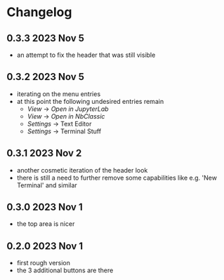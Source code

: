 # Changelog

## 0.3.3 2023 Nov 5

* an attempt to fix the header that was still visible

## 0.3.2 2023 Nov 5

* iterating on the menu entries
* at this point the following undesired entries remain
  * *View* -> *Open in JupyterLab*
  * *View* -> *Open in NbClassic*
  * *Settings* -> Text Editor
  * *Settings* -> Terminal Stuff

## 0.3.1 2023 Nov 2

* another cosmetic iteration of the header look
* there is still a need to further remove some
  capabilities like e.g. 'New Terminal' and similar

## 0.3.0 2023 Nov 1

* the top area is nicer

## 0.2.0 2023 Nov 1

* first rough version
* the 3 additional buttons are there
